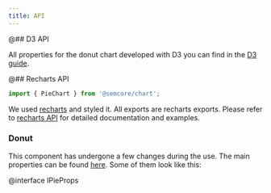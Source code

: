 ```yaml
---
title: API
---
```


@## D3 API

All properties for the donut chart developed with D3 you can find in the [D3 guide](/data-display/d3-chart/d3-chart-api/#a8e796).

@## Recharts API

```js
import { PieChart } from '@semcore/chart';
```

We used [recharts](http://recharts.org) and styled it. All exports are recharts exports. Please refer to [recharts API](http://recharts.org/en-US/api) for detailed documentation and examples.

### Donut

This component has undergone a few changes during the use. The main properties can be found [here](http://recharts.org/en-US/api/Pie). Some of them look like this:

@interface IPieProps
